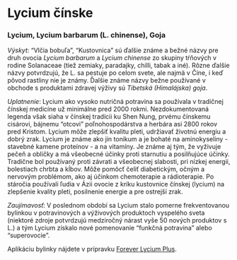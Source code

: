 Lycium čínske
=============

### Lycium, Lycium barbarum (L. chinense), Goja

*Výskyt*: “Vlčia bobuľa”, “Kustovnica” sú ďalšie známe a bežné názvy pre druh
ovocia *Lycium barbarum* a *Lycium chinense* zo skupiny tŕňových v rodine
Solanaceae (tiež zemiaky, paradajky, chilli, tabak a iné). Rôzne ďalšie názvy
potvrdzujú, že L. sa pestuje po celom svete, ale najmä v Číne, i keď pôvod
rastliny nie je známy. Ďalšie známe názvy bežne používané v obchode s produktami
zdravej výživy sú *Tibetská (Himalájska) goja*.

*Uplatnenie*: Lycium ako vysoko nutričná potravina sa používala v tradičnej
čínskej medicíne už minimálne pred 2000 rokmi. Nezdokumentovaná legenda však
siaha v čínskej tradícii ku Shen Nung, prvému čínskemu cisárovi, bájnemu
“otcovi” poľnohospodárstva a herbára asi 2800 rokov pred Kristom. Lycium môže
zlepšiť kvalitu pleti, udržiavať životnú energiu a dobrý zrak. Lycium je známe
ako jin tonikum a je bohaté na aminokyseliny - stavebné kamene proteínov - a na
vitamíny. Je známe aj tým, že vyživuje pečeň a obličky a má všeobecné účinky
proti starnutiu a posilňujúce účinky. Tradične bol používaný proti závrati a
všeobecnej slabosti, pri nízkej energii, bolestiach chrbta a kĺbov. Môže pomôcť
čeliť diabetickým, očným a nervovým problémom, ako aj účinkom chemoterapie a
rádioterapie. Po stáročia používali ľudia v Ázii ovocie z kríku kustovnice
čínskej (lycium) na zlepšenie kvality pleti, posilnenie energie a pre ostrejší
zrak.

*Zaujímavosť*: V poslednom období sa Lycium stalo pomerne frekventovanou
bylinkou v potravinových a výživových produktoch vyspelého sveta (niektoré
zdroje potvrdzujú medziročný nárast vyše 50 nových produktov s L.) a tým Lycium
získalo nové pomenovanie “funkčná potravina” alebo “superovocie”.

Aplikáciu bylinky nájdete v prípravku [Forever Lycium
Plus](../proflp/forever-lycium-plus).
